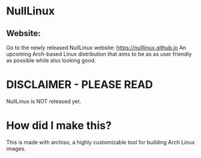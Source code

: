 # NullLinux

## Website:
Go to the newly released NullLinux website: https://nulllinux.github.io
An upcoming Arch-based Linux distribution that aims to be as as user friendly as possible while also looking good.

# DISCLAIMER - PLEASE READ

NullLinux is NOT released yet.

# How did I make this?

This is made with archiso, a highly customizable tool for building Arch Linux images.

